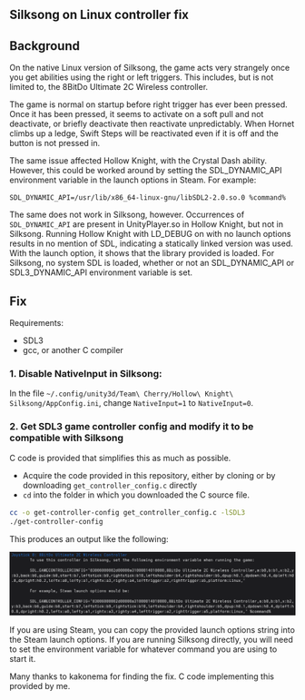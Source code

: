 ## Silksong on Linux controller fix

## Background

On the native Linux version of Silksong, the game acts very strangely once you
get abilities using the right or left triggers. This includes, but is not
limited to, the 8BitDo Ultimate 2C Wireless controller.

The game is normal on startup before right trigger has ever been pressed. Once
it has been pressed, it seems to activate on a soft pull and not deactivate, or
briefly deactivate then reactivate unpredictably. When Hornet climbs up a ledge,
Swift Steps will be reactivated even if it is off and the button is not pressed
in.

The same issue affected Hollow Knight, with the Crystal Dash ability. However,
this could be worked around by setting the SDL_DYNAMIC_API environment variable
in the launch options in Steam. For example:

```
SDL_DYNAMIC_API=/usr/lib/x86_64-linux-gnu/libSDL2-2.0.so.0 %command%
```

The same does not work in Silksong, however. Occurrences of `SDL_DYNAMIC_API`
are present in UnityPlayer.so in Hollow Knight, but not in Silksong. Running
Hollow Knight with LD_DEBUG on with no launch options results in no mention of
SDL, indicating a statically linked version was used. With the launch option, it
shows that the library provided is loaded. For Silksong, no system SDL is
loaded, whether or not an SDL_DYNAMIC_API or SDL3_DYNAMIC_API environment
variable is set.

## Fix


Requirements:

- SDL3
- gcc, or another C compiler

### 1. Disable NativeInput in Silksong:

In the file `~/.config/unity3d/Team\ Cherry/Hollow\ Knight\ Silksong/AppConfig.ini`, change `NativeInput=1` to `NativeInput=0`.

### 2. Get SDL3 game controller config and modify it to be compatible with Silksong

C code is provided that simplifies this as much as possible.

- Acquire the code provided in this repository, either by cloning or by downloading `get_controller_config.c` directly
- `cd` into the folder in which you downloaded the C source file.

```sh
cc -o get-controller-config get_controller_config.c -lSDL3
./get-controller-config
```

This produces an output like the following:

![example get-controller-config output](./output_example.png)

If you are using Steam, you can copy the provided launch options string into the
Steam launch options. If you are running Silksong directly, you will need to set
the environment variable for whatever command you are using to start it.

Many thanks to kakonema for finding the fix. C code implementing this provided by me.
